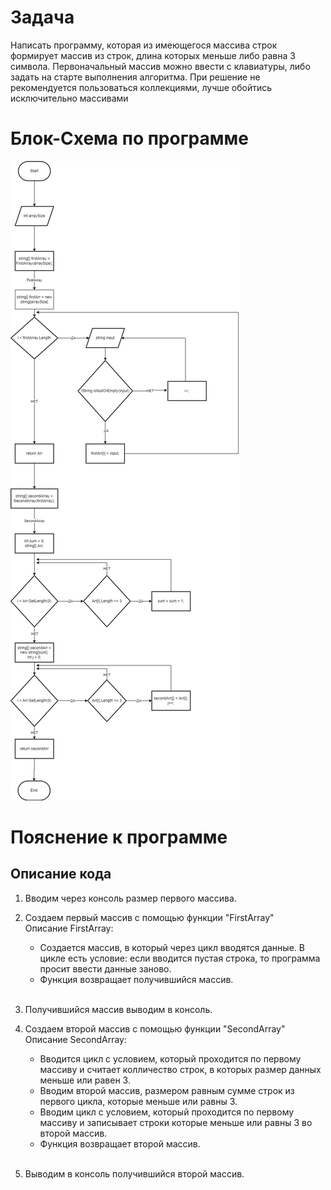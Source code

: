# Задача
Написать программу, которая из имеющегося массива строк формирует массив из строк, длина которых меньше либо равна 3 символа. Первоначальный массив можно ввести с клавиатуры, либо задать на старте выполнения алгоритма. При решение не рекомендуется пользоваться коллекциями, лучше обойтись исключительно массивами
# Блок-Схема по программе
![блок схема](Блок-Схема/Блок-схема%20контрольная.png)
# Пояснение к программе
## Описание кода
1. Вводим через консоль размер первого массива.
1. Создаем первый массив с помощью функции "FirstArray" <br>
    Описание FirstArray:<br> 
    - Создается массив, в который через цикл вводятся данные. В цикле есть условие: если вводится пустая строка, то программа просит ввести данные заново.
    - Функция возвращает получившийся массив.
    <br><br>

1. Получившийся массив выводим в консоль.
1. Создаем второй массив с помощью функции "SecondArray"<br>
    Описание SecondArray:<br>
    - Вводится цикл с условием, который проходится по первому массиву и считает колличество строк, в которых размер данных меньше или равен 3.
    - Вводим второй массив, размером равным сумме строк из первого цикла, которые меньше или равны 3.
    - Вводим цикл с условием, который проходится по первому массиву и записывает строки которые меньше или равны 3 во второй массив.
    - Функция возвращает второй массив.<br><br>
1. Выводим в консоль получившийся второй массив. 
